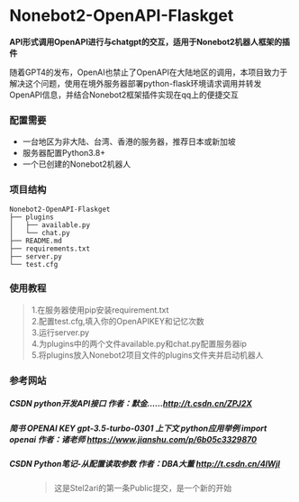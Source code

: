 # Nonebot2-OpenAPI-Flaskget

**API形式调用OpenAPI进行与chatgpt的交互，适用于Nonebot2机器人框架的插件** 

随着GPT4的发布，OpenAI也禁止了OpenAPI在大陆地区的调用，本项目致力于解决这个问题，使用在境外服务器部署python-flask环境请求调用并转发OpenAPI信息，并结合Nonebot2框架插件实现在qq上的便捷交互

### 配置需要

- 一台地区为非大陆、台湾、香港的服务器，推荐日本或新加坡
- 服务器配置Python3.8+
- 一个已创建的Nonebot2机器人

### 项目结构
```
Nonebot2-OpenAPI-Flaskget
├── plugins
│   ├── available.py
│   └── chat.py
├── README.md
├── requirements.txt
├── server.py
└── test.cfg
```
### 使用教程

> 1.在服务器使用pip安装requirement.txt<br/>
> 2.配置test.cfg,填入你的OpenAPIKEY和记忆次数<br/>
> 3.运行server.py<br/>
> 4.为plugins中的两个文件available.py和chat.py配置服务器ip<br/>
> 5.将plugins放入Nonebot2项目文件的plugins文件夹并启动机器人<br/>
>
> 
### 参考网站
 ##### CSDN **python开发API接口** 作者：默金……<http://t.csdn.cn/ZPJ2X><br/>
 ##### 简书 **OPENAI KEY gpt-3.5-turbo-0301 上下文 python应用举例 import openai** 作者：诸老师 <https://www.jianshu.com/p/6b05c3329870><br/>
 ##### CSDN **Python笔记-从配置读取参数** 作者：DBA大董  <http://t.csdn.cn/4lWjl>


<figure>
  <blockquote>
  这是Stel2ari的第一条Public提交，是一个新的开始
  </blockquote>
  <figcaption>
    
  </figcaption>
</figure>
